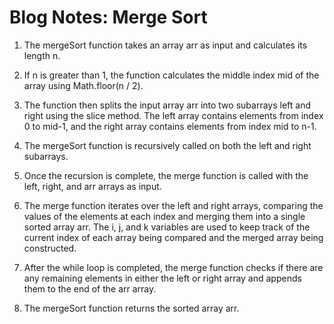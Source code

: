 # Blog Notes: Merge Sort

1. The mergeSort function takes an array arr as input and calculates its length n.

2. If n is greater than 1, the function calculates the middle index mid of the array using Math.floor(n / 2).

3. The function then splits the input array arr into two subarrays left and right using the slice method. The left array contains elements from index 0 to mid-1, and the right array contains elements from index mid to n-1.

4. The mergeSort function is recursively called on both the left and right subarrays.

5. Once the recursion is complete, the merge function is called with the left, right, and arr arrays as input.

6. The merge function iterates over the left and right arrays, comparing the values of the elements at each index and merging them into a single sorted array arr. The i, j, and k variables are used to keep track of the current index of each array being compared and the merged array being constructed.

7. After the while loop is completed, the merge function checks if there are any remaining elements in either the left or right array and appends them to the end of the arr array.

8. The mergeSort function returns the sorted array arr.
